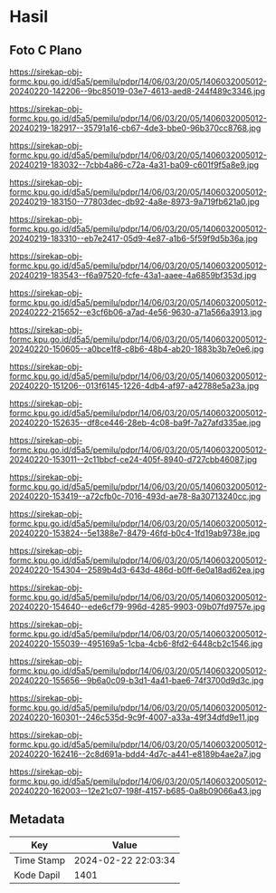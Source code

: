 # Hasil

## Foto C Plano

https://sirekap-obj-formc.kpu.go.id/d5a5/pemilu/pdpr/14/06/03/20/05/1406032005012-20240220-142206--9bc85019-03e7-4613-aed8-244f489c3346.jpg

https://sirekap-obj-formc.kpu.go.id/d5a5/pemilu/pdpr/14/06/03/20/05/1406032005012-20240219-182917--35791a16-cb67-4de3-bbe0-96b370cc8768.jpg

https://sirekap-obj-formc.kpu.go.id/d5a5/pemilu/pdpr/14/06/03/20/05/1406032005012-20240219-183032--7cbb4a86-c72a-4a31-ba09-c601f9f5a8e9.jpg

https://sirekap-obj-formc.kpu.go.id/d5a5/pemilu/pdpr/14/06/03/20/05/1406032005012-20240219-183150--77803dec-db92-4a8e-8973-9a719fb621a0.jpg

https://sirekap-obj-formc.kpu.go.id/d5a5/pemilu/pdpr/14/06/03/20/05/1406032005012-20240219-183310--eb7e2417-05d9-4e87-a1b6-5f59f9d5b36a.jpg

https://sirekap-obj-formc.kpu.go.id/d5a5/pemilu/pdpr/14/06/03/20/05/1406032005012-20240219-183543--f6a97520-fcfe-43a1-aaee-4a6859bf353d.jpg

https://sirekap-obj-formc.kpu.go.id/d5a5/pemilu/pdpr/14/06/03/20/05/1406032005012-20240222-215652--e3cf6b06-a7ad-4e56-9630-a71a566a3913.jpg

https://sirekap-obj-formc.kpu.go.id/d5a5/pemilu/pdpr/14/06/03/20/05/1406032005012-20240220-150605--a0bce1f8-c8b6-48b4-ab20-1883b3b7e0e6.jpg

https://sirekap-obj-formc.kpu.go.id/d5a5/pemilu/pdpr/14/06/03/20/05/1406032005012-20240220-151206--013f6145-1226-4db4-af97-a42788e5a23a.jpg

https://sirekap-obj-formc.kpu.go.id/d5a5/pemilu/pdpr/14/06/03/20/05/1406032005012-20240220-152635--df8ce446-28eb-4c08-ba9f-7a27afd335ae.jpg

https://sirekap-obj-formc.kpu.go.id/d5a5/pemilu/pdpr/14/06/03/20/05/1406032005012-20240220-153011--2c11bbcf-ce24-405f-8940-d727cbb46087.jpg

https://sirekap-obj-formc.kpu.go.id/d5a5/pemilu/pdpr/14/06/03/20/05/1406032005012-20240220-153419--a72cfb0c-7016-493d-ae78-8a30713240cc.jpg

https://sirekap-obj-formc.kpu.go.id/d5a5/pemilu/pdpr/14/06/03/20/05/1406032005012-20240220-153824--5e1388e7-8479-46fd-b0c4-1fd19ab9738e.jpg

https://sirekap-obj-formc.kpu.go.id/d5a5/pemilu/pdpr/14/06/03/20/05/1406032005012-20240220-154304--2589b4d3-643d-486d-b0ff-6e0a18ad62ea.jpg

https://sirekap-obj-formc.kpu.go.id/d5a5/pemilu/pdpr/14/06/03/20/05/1406032005012-20240220-154640--ede6cf79-996d-4285-9903-09b07fd9757e.jpg

https://sirekap-obj-formc.kpu.go.id/d5a5/pemilu/pdpr/14/06/03/20/05/1406032005012-20240220-155039--495169a5-1cba-4cb6-8fd2-6448cb2c1546.jpg

https://sirekap-obj-formc.kpu.go.id/d5a5/pemilu/pdpr/14/06/03/20/05/1406032005012-20240220-155656--9b6a0c09-b3d1-4a41-bae6-74f3700d9d3c.jpg

https://sirekap-obj-formc.kpu.go.id/d5a5/pemilu/pdpr/14/06/03/20/05/1406032005012-20240220-160301--246c535d-9c9f-4007-a33a-49f34dfd9e11.jpg

https://sirekap-obj-formc.kpu.go.id/d5a5/pemilu/pdpr/14/06/03/20/05/1406032005012-20240220-162416--2c8d691a-bdd4-4d7c-a441-e8189b4ae2a7.jpg

https://sirekap-obj-formc.kpu.go.id/d5a5/pemilu/pdpr/14/06/03/20/05/1406032005012-20240220-162003--12e21c07-198f-4157-b685-0a8b09066a43.jpg


## Metadata

| Key        | Value               |
| ---------- | ------------------- |
| Time Stamp | 2024-02-22 22:03:34 |
| Kode Dapil | 1401                |



